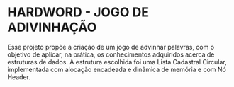 # HARDWORD - JOGO DE ADIVINHAÇÃO

Esse projeto propõe a criação de um jogo de advinhar palavras, com o objetivo de aplicar, na prática, os conhecimentos adquiridos acerca de estruturas de dados. A estrutura escolhida foi uma Lista Cadastral Circular, implementada com alocação encadeada e dinâmica de memória e com Nó Header. 
